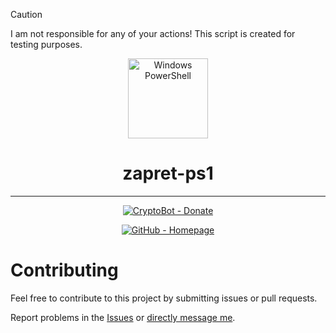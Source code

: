 > [!CAUTION]
> I am not responsible for any of your actions! This script is created for testing purposes.

<p align="center">
  <img src="https://raw.githubusercontent.com/gist/Xainey/d5bde7d01dcbac51ac951810e94313aa/raw/6c858c46726541b48ddaaebab29c41c07a196394/PowerShell.svg" 
       alt="Windows PowerShell" 
       width="128" 
       height="128">
</p>
<h1 align="center">zapret-ps1</h1>

<hr>

<p align="center"> <a href="https://t.me/send?start=IVIbEVbhIiUw"> <img src="https://img.shields.io/badge/CryptoBot-Donate-000000?logo=contactlesspayment" alt="CryptoBot - Donate"> </p>
  
<p align="center"> </a> <a href="https://sevcator.github.io"> <img src="https://img.shields.io/badge/GitHub-Homepage-000000?logo=github" alt="GitHub - Homepage"> </a> </p>

# Contributing
Feel free to contribute to this project by submitting issues or pull requests.

Report problems in the [Issues](https://github.com/sevcator/zapret-ps1/issues) or [directly message me](https://sevcator.github.io).
